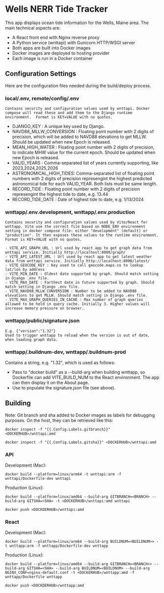 # Wells NERR Tide Tracker

This app displays ocean tide information for the Wells, Maine area. The main technical aspects are:

-   A React front end with Nginx reverse proxy
-   A Python service (wnttapi) with Gunicorn HTTP/WSGI server
-   Both apps are built into Docker images
-   Docker images are deployed to hosting provider
-   Each image is run in a Docker container

## Configuration Settings

Here are the configuration files needed during the build/deploy process.

### local/.env, remote/config/.env

    Contains security and configuration values used by wnttapi. Docker compose will read these and add them to the Django runtime environment.  Format is KEY=VALUE with no quotes.

-   DJANGO_KEY : A unique key used by Django.
-   NAVD88_MLLW_CONVERSION : Floating point number with 2 digits of precision, which will be added to NAVD88 elevations to get MLLW. Should be updated when new Epoch is released.
-   MEAN_HIGH_WATER : Floating point number with 2 digits of precision, to indicate MHW value for the current epoch. Should be updated when new Epoch is released.
-   VALID_YEARS : Comma-separated list of years currently supporting, like 2023,2024,2025,2026
-   ASTRONOMICAL_HIGH_TIDES: Comma-separated list of floating point numbers with 2 digits of precision represengint the highest predicted astronomical tide for each VALID_YEAR. Both lists must be same length.
-   RECORD_TIDE : Floating point number with 2 digits of precision represengint the highest tide to date, e.g. 13.44
-   RECORD_TIDE_DATE : Date of highest tide to date, e.g. 1/13/2024

### wnttapp/.env.development, wnttapp/.env.production

    Contains security and configuration values used by Vite/React for wnttapp. Vite use the correct file based on NODE_ENV environment setting in docker compose file: either "development" (default) or "production". It then exposes these values to the runtime environment. Format is KEY=VALUE with no quotes.

    - VITE_API_GRAPH_URL : Url used by react app to get graph data from wnttapi service. Initially http://localhost:8000/graph/
    - VITE_API_LATEST_URL : Url used by react app to get latest weather data from wnttapi service. Initially http://localhost:8000/latest/
    - VITE_GEOCODE_KEY : Key used to call geocode.maps.co to lookup lat/lon by address
    - VITE_MIN_DATE : Oldest date supported by graph. Should match setting in Django .env file.
    - VITE_MAX_DATE : Farthest date in future supported by graph. Should match setting in Django .env file.
    - VITE_NAVD88_MLLW_CONVERSION : Number to be added to NAVD88 elevations to get MLLW. Should match setting in Django .env file.
    - VITE_MAX_GRAPH_QUERIES_IN_CACHE : Max number of graph queries allowed to be held in query cache. Initially 3. Higher values will increase memory pressure on browser.

### wnttapp/public/signature.json

    E.g. {"version":"1.32"}
    Used to trigger wnttapp to reload when the version is out of date, when loading graph data.

### wnttapp/.buildnum-dev, wnttapp/.buildnum-prod

Contains a string, e.g. "1.32", which is used as follows:

-   Pass to "docker build" as a --build-arg when building wnttapp, so Dockerfile can add VITE_BUILD_NUM to the React environment. The app can then display it on the About page.
-   Use to populate the signature.json file (see above).

## Building

Note: Git branch and sha added to Docker images as labels for debugging purposes. On the host, they can be retrieved like this:

`docker inspect -f "{{.Config.Labels.gitbranch}}" <DOCKERHUB>/wnttapi:amd`

`docker inspect -f "{{.Config.Labels.gitsha}}" <DOCKERHUB>/wnttapi:amd`

### API

Development (Mac):

`docker build --platform=linux/arm64 -t wnttapi:arm -f wnttapi/Dockerfile-dev wnttapi`

Production (Linux):

`docker build --platform=linux/amd64 --build-arg GITBRANCH=<BRANCH> --build-arg GITSHA=<SHA> -t <DOCKERHUB>/wnttapi:amd wnttapi`

`docker push <DOCKDERHUB>/wnttapi:amd`

### React

Development (Mac):

`docker build --platform=linux/arm64 --build-arg BUILDNUM=<BUILDNUM>> -t wnttapp:arm -f wnttapp/Dockerfile-dev wnttapp`

Production (Linux):

`docker build --platform=linux/amd64 --build-arg GITBRANCH=<BRANCH>> --build-arg GITSHA=<SHA> --build-arg BUILDNUM=<BUILDNUM> --build-arg NGINX_CONF=nginx-default.conf -t <DOCKERHUB>/wnttapp:amd -f wnttapp/Dockerfile wnttapp`

`docker push <DOCKDERHUB>/wnttapp:amd`
